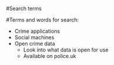 #Search terms

#Terms and words for search:
* Crime applications
* Social machines
* Open crime data
	* Look into what data is open for use
	* Available on police.uk